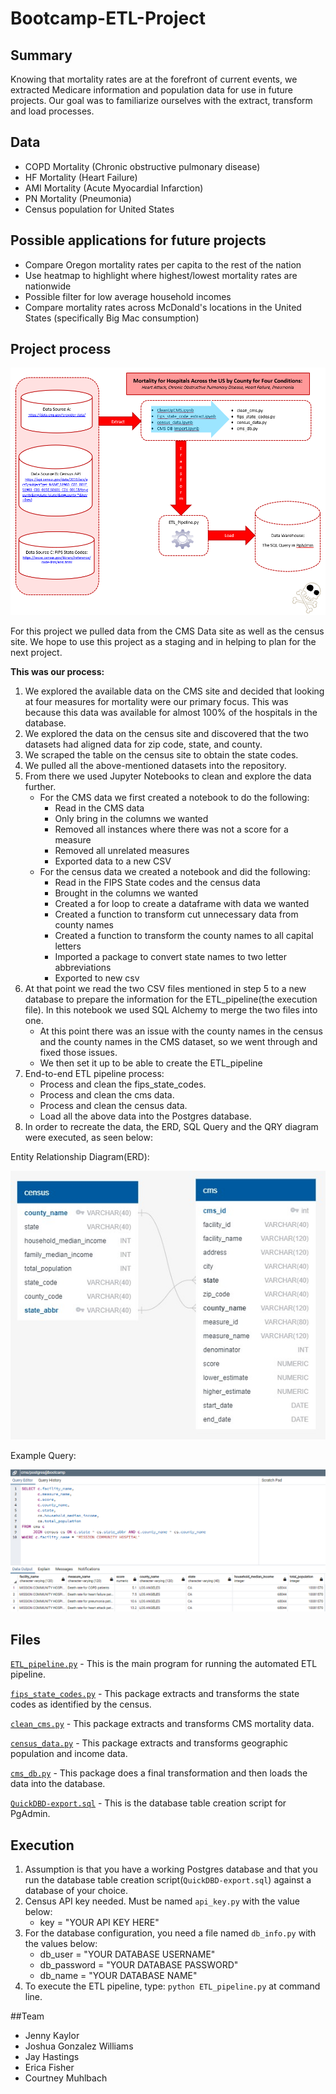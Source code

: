 # Bootcamp-ETL-Project

## Summary

Knowing that mortality rates are at the forefront of current events, we extracted Medicare information and population data for use in
 future projects. Our goal was to familiarize ourselves with the extract, transform and load processes. 

## Data

- COPD Mortality (Chronic obstructive pulmonary disease)
- HF Mortality (Heart Failure)
- AMI Mortality (Acute Myocardial Infarction)
- PN Mortality (Pneumonia)
- Census population for United States

## Possible applications for future projects

- Compare Oregon mortality rates per capita to the rest of the nation
- Use heatmap to highlight where highest/lowest mortality rates are nationwide
- Possible filter for low average household incomes
- Compare mortality rates across McDonald's locations in the United States (specifically Big Mac consumption)

## Project process


![ETL](images/ETL_diagram.PNG)


For this project we pulled data from the CMS Data site as well as the census site. We hope to use this project as a staging and in helping to plan for the next project.

**This was our process:**

1. We explored the available data on the CMS site and decided that looking at four measures for mortality were our primary focus. This was because this data was available for almost 100% of the hospitals in the database.
1. We explored the data on the census site and discovered that the two datasets had aligned data for zip code, state, and county.
1. We scraped the table on the census site to obtain the state codes.
1. We pulled all the above-mentioned datasets into the repository.
1. From there we used Jupyter Notebooks to clean and explore the data further.
   - For the CMS data we first created a notebook to do the following:
     - Read in the CMS data
     - Only bring in the columns we wanted
     - Removed all instances where there was not a score for a measure
     - Removed all unrelated measures
     - Exported data to a new CSV
   - For the census data we created a notebook and did the following:
     - Read in the FIPS State codes and the census data
     - Brought in the columns we wanted
     - Created a for loop to create a dataframe with data we wanted
     - Created a function to transform cut unnecessary data from county names
     - Created a function to transform the county names to all capital letters
     - Imported a package to convert state names to two letter abbreviations
     - Exported to new csv
1. At that point we read the two CSV files mentioned in step 5 to a new database to prepare the information for the ETL_pipeline(the execution file). In this notebook we used SQL Alchemy to merge the two files into one.
   - At this point there was an issue with the county names in the census and the county names in the CMS dataset, so we went through and fixed those issues.
   - We then set it up to be able to create the ETL_pipeline
1. End-to-end ETL pipeline process:
   - Process and clean the fips_state_codes. 
   - Process and clean the cms data.
   - Process and clean the census data.
   - Load all the above data into the Postgres database.
1. In order to recreate the data, the ERD, SQL Query and the QRY diagram were executed, as seen below:

Entity Relationship Diagram(ERD):

![ERD](images/ERDdb.JPG)

Example Query:

![Query](images/query.png)


## Files

[`ETL_pipeline.py`](ETL_pipeline.py) - This is the main program for running the automated ETL pipeline. 

[`fips_state_codes.py`](fips_state_codes.py) - This package extracts and transforms the state codes as identified by the census.

[`clean_cms.py`](clean_cms.py) - This package extracts and transforms CMS mortality data.

[`census_data.py`](census_data.py) - This package extracts and transforms geographic population and income data.

[`cms_db.py`](cms_db.py) - This package does a final transformation and then loads the data into the database.

[`QuickDBD-export.sql`](DDL/QuickDBD-export.sql) - This is the database table creation script for PgAdmin.


## Execution

1. Assumption is that you have a working Postgres database and that you run the database table creation script(`QuickDBD-export.sql`) against a database of your choice.
1. Census API key needed. Must be named `api_key.py` with the value below: 
   - key = "YOUR API KEY HERE"
1. For the database configuration, you need a file named `db_info.py` with the values below:
   - db_user = "YOUR DATABASE USERNAME"
   - db_password = "YOUR DATABASE PASSWORD"
   - db_name = "YOUR DATABASE NAME" 
1. To execute the ETL pipeline, type: `python ETL_pipeline.py` at command line.

##Team

- Jenny Kaylor
- Joshua Gonzalez Williams
- Jay Hastings
- Erica Fisher
- Courtney Muhlbach







